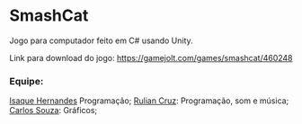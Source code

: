 # SmashCat
Jogo para computador feito em C# usando Unity.

Link para download do jogo: https://gamejolt.com/games/smashcat/460248

### Equipe:

<a href="https://github.com/isaquedev">Isaque Hernandes</a> Programação;
<a href="https://github.com/ruliancruz">Rulian Cruz</a>: Programação, som e música;
<a href="https://github.com/Edward-Doragon">Carlos Souza</a>: Gráficos;
